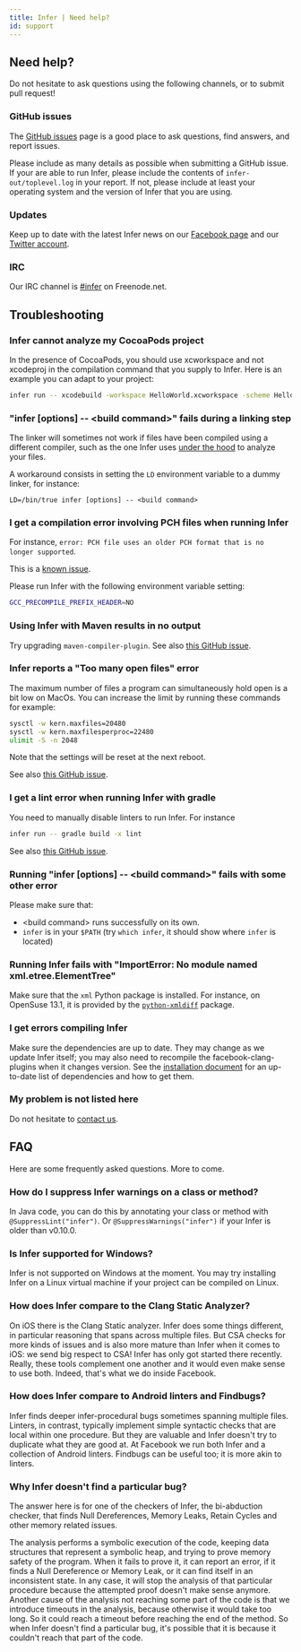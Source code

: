 ```yaml
---
title: Infer | Need help?
id: support
---
```


## Need help?

Do not hesitate to ask questions using the following channels, or to submit pull
request!

### GitHub issues

The [GitHub issues](https://github.com/facebook/Infer/issues) page is a good
place to ask questions, find answers, and report issues.

Please include as many details as possible when submitting a GitHub issue. If
your are able to run Infer, please include the contents of
`infer-out/toplevel.log` in your report. If not, please include at least your
operating system and the version of Infer that you are using.

### Updates

Keep up to date with the latest Infer news on our
[Facebook page](https://www.facebook.com/inferstaticanalyzer/) and our
[Twitter account](https://twitter.com/fbinfer).

### IRC

Our IRC channel is [#infer](irc://chat.freenode.net/infer) on Freenode.net.

## Troubleshooting

### Infer cannot analyze my CocoaPods project

In the presence of CocoaPods, you should use xcworkspace and not xcodeproj in
the compilation command that you supply to Infer. Here is an example you can
adapt to your project:

```bash
infer run -- xcodebuild -workspace HelloWorld.xcworkspace -scheme HelloWorld
```

### "infer [options] -- \<build command\>" fails during a linking step

The linker will sometimes not work if files have been compiled using a different
compiler, such as the one Infer uses [under the hood](/docs/infer-workflow) to
analyze your files.

A workaround consists in setting the `LD` environment variable to a dummy
linker, for instance:

```
LD=/bin/true infer [options] -- <build command>
```

### I get a compilation error involving PCH files when running Infer

For instance,
`error: PCH file uses an older PCH format that is no longer supported`.

This is a [known issue](https://github.com/facebook/infer/issues/96).

Please run Infer with the following environment variable setting:

```bash
GCC_PRECOMPILE_PREFIX_HEADER=NO
```

### Using Infer with Maven results in no output

Try upgrading `maven-compiler-plugin`. See also
[this GitHub issue](https://github.com/facebook/infer/issues/38).

### Infer reports a "Too many open files" error

The maximum number of files a program can simultaneously hold open is a bit low
on MacOs. You can increase the limit by running these commands for example:

```bash
sysctl -w kern.maxfiles=20480
sysctl -w kern.maxfilesperproc=22480
ulimit -S -n 2048
```

Note that the settings will be reset at the next reboot.

See also [this GitHub issue](https://github.com/facebook/infer/issues/22).

### I get a lint error when running Infer with gradle

You need to manually disable linters to run Infer. For instance

```bash
infer run -- gradle build -x lint
```

See also [this GitHub issue](https://github.com/facebook/infer/issues/58).

### Running "infer [options] -- \<build command\>" fails with some other error

Please make sure that:

- \<build command\> runs successfully on its own.
- `infer` is in your `$PATH` (try `which infer`, it should show where `infer` is
  located)

### Running Infer fails with "ImportError: No module named xml.etree.ElementTree"

Make sure that the `xml` Python package is installed. For instance, on OpenSuse
13.1, it is provided by the
[`python-xmldiff`](http://software.opensuse.org/download.html?project=XML&package=python-xmldiff)
package.

### I get errors compiling Infer

Make sure the dependencies are up to date. They may change as we update Infer
itself; you may also need to recompile the facebook-clang-plugins when it
changes version. See the
[installation document](https://github.com/facebook/infer/blob/master/INSTALL.md)
for an up-to-date list of dependencies and how to get them.

### My problem is not listed here

Do not hesitate to [contact us](support#need-help?).

## FAQ

Here are some frequently asked questions. More to come.

### How do I suppress Infer warnings on a class or method?

In Java code, you can do this by annotating your class or method with
`@SuppressLint("infer")`. Or `@SuppressWarnings("infer")` if your Infer is older
than v0.10.0.

### Is Infer supported for Windows?

Infer is not supported on Windows at the moment. You may try installing Infer on
a Linux virtual machine if your project can be compiled on Linux.

### How does Infer compare to the Clang Static Analyzer?

On iOS there is the Clang Static analyzer. Infer does some things different, in
particular reasoning that spans across multiple files. But CSA checks for more
kinds of issues and is also more mature than Infer when it comes to iOS: we send
big respect to CSA! Infer has only got started there recently. Really, these
tools complement one another and it would even make sense to use both. Indeed,
that's what we do inside Facebook.

### How does Infer compare to Android linters and Findbugs?

Infer finds deeper infer-procedural bugs sometimes spanning multiple files.
Linters, in contrast, typically implement simple syntactic checks that are local
within one procedure. But they are valuable and Infer doesn't try to duplicate
what they are good at. At Facebook we run both Infer and a collection of Android
linters. Findbugs can be useful too; it is more akin to linters.

### Why Infer doesn't find a particular bug?

The answer here is for one of the checkers of Infer, the bi-abduction checker,
that finds Null Dereferences, Memory Leaks, Retain Cycles and other memory
related issues.

The analysis performs a symbolic execution of the code, keeping data structures
that represent a symbolic heap, and trying to prove memory safety of the
program. When it fails to prove it, it can report an error, if it finds a Null
Dereference or Memory Leak, or it can find itself in an inconsistent state. In
any case, it will stop the analysis of that particular procedure because the
attempted proof doesn't make sense anymore. Another cause of the analysis not
reaching some part of the code is that we introduce timeouts in the analysis,
because otherwise it would take too long. So it could reach a timeout before
reaching the end of the method. So when Infer doesn't find a particular bug,
it's possible that it is because it couldn't reach that part of the code.
